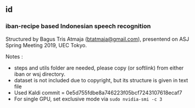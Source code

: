 ## id

### iban-recipe based Indonesian speech recognition
Structured by Bagus Tris Atmaja (btatmaja@gmail.com), presentend on ASJ Spring Meeting 2019, UEC Tokyo.


Notes : 
- steps and utils folder are needed, please copy (or softlink) from either iban or wsj directory.  
- dataset is not included due to copyright, but its structure is given in text file
- Used Kaldi commit = 0e5d755fdbe8a746223f05bcf7243107618ecaf7
- For single GPU, set exclusive mode via `sudo nvidia-smi -c 3`

